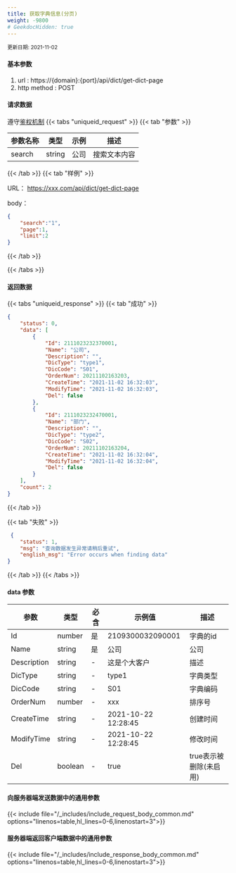 ```yaml
---
title: 获取字典信息(分页)
weight: -9800
# GeekdocHidden: true
---
```


<small>更新日期: 2021-11-02</small>

#### 基本参数
1. url : https://{domain}:{port}/api/dict/get-dict-page
2. http method : POST

#### 请求数据
遵守[鉴权机制](/auth/)
{{< tabs "uniqueid_request" >}}
{{< tab "参数" >}} 

|  参数名称   |  类型 |  示例 |  描述 |
|  ----  | ----  | ----  | ----  |
|  search  | string  | 公司  | 搜索文本内容 |

{{< /tab >}}
{{< tab "样例" >}}

URL： https://xxx.com/api/dict/get-dict-page

body： 

```json
{
    "search":"1",
    "page":1,
    "limit":2
}
```
{{< /tab >}}

{{< /tabs >}}


#### 返回数据


{{< tabs "uniqueid_response" >}}
{{< tab "成功" >}} 
```json
{
    "status": 0,
    "data": [
        {
            "Id": 2111023232370001,
            "Name": "公司",
            "Description": "",
            "DicType": "type1",
            "DicCode": "S01",
            "OrderNum": 20211102163203,
            "CreateTime": "2021-11-02 16:32:03",
            "ModifyTime": "2021-11-02 16:32:03",
            "Del": false
        },
        {
            "Id": 2111023232470001,
            "Name": "部门",
            "Description": "",
            "DicType": "type2",
            "DicCode": "S02",
            "OrderNum": 20211102163204,
            "CreateTime": "2021-11-02 16:32:04",
            "ModifyTime": "2021-11-02 16:32:04",
            "Del": false
        }
    ],
    "count": 2
}
```   
{{< /tab >}}

{{< tab "失败" >}}
```json
 {
    "status": 1,
    "msg": "查询数据发生异常请稍后重试",
    "english_msg": "Error occurs when finding data"
}
```
{{< /tab >}}
{{< /tabs >}}
#### data 参数

|  参数   |  类型 |  必含 |  示例值 |  描述 |
|  ----  | ----  | ----  | ----  |----  |
|  Id  | number  | 是  | 2109300032090001  | 字典的id  |
|  Name  | string  | 是 | 公司  | 公司  |
|  Description  |  string  | - | 这是个大客户  | 描述  |
|  DicType  |  string  | - | type1  | 字典类型  |
|  DicCode  |  string  | - | S01  | 字典编码  |
|  OrderNum  |  number  | - |  xxx |  排序号  |
|  CreateTime  |  string  | - |  2021-10-22 12:28:45 |  创建时间  |
|  ModifyTime  |  string  | - |  2021-10-22 12:28:45 |  修改时间  |
|  Del  |  boolean  | - |  true |  true表示被删除(未启用)  |

#### 向服务器端发送数据中的通用参数
{{< include file="/_includes/include_request_body_common.md"  options="linenos=table,hl_lines=0-6,linenostart=3">}}

#### 服务器端返回客户端数据中的通用参数

{{< include file="/_includes/include_response_body_common.md"  options="linenos=table,hl_lines=0-6,linenostart=3">}}
